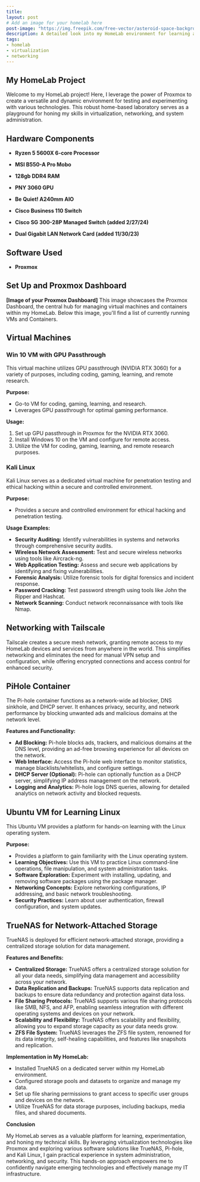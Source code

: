 ```yaml
---
title: 
layout: post
# Add an image for your homelab here
post-image: "https://img.freepik.com/free-vector/asteroid-space-background_1308-33879.jpg?t=st=1710706502~exp=1710710102~hmac=304bfc7d30f1aa23ff87482687b95c95ce726b0f5adeba214494a6f76a7632e3&w=2000"
description: A detailed look into my HomeLab environment for learning and experimentation.
tags:
- homelab
- virtualization
- networking
---
```


## My HomeLab Project

Welcome to my HomeLab project! Here, I leverage the power of Proxmox to create a versatile and dynamic environment for testing and experimenting with various technologies. This robust home-based laboratory serves as a playground for honing my skills in virtualization, networking, and system administration.

## Hardware Components

* **Ryzen 5 5600X 6-core Processor**
* **MSI B550-A Pro Mobo**
* **128gb DDR4 RAM**
* **PNY 3060 GPU**
* **Be Quiet! A240mm AIO**

* **Cisco Business 110 Switch**
* **Cisco SG 300-28P Managed Switch (added 2/27/24)**
* **Dual Gigabit LAN Network Card (added 11/30/23)**

## Software Used

* **Proxmox** 

## Set Up and Proxmox Dashboard

**[Image of your Proxmox Dashboard]**  This image showcases the Proxmox Dashboard, the central hub for managing virtual machines and containers within my HomeLab.  Below this image, you'll find a list of currently running VMs and Containers.

## Virtual Machines

### Win 10 VM with GPU Passthrough

This virtual machine utilizes GPU passthrough (NVIDIA RTX 3060) for a variety of purposes, including coding, gaming, learning, and remote research.

**Purpose:**

* Go-to VM for coding, gaming, learning, and research.
* Leverages GPU passthrough for optimal gaming performance.

**Usage:**

1. Set up GPU passthrough in Proxmox for the NVIDIA RTX 3060.
2. Install Windows 10 on the VM and configure for remote access.
3. Utilize the VM for coding, gaming, learning, and remote research purposes.

### Kali Linux

Kali Linux serves as a dedicated virtual machine for penetration testing and ethical hacking within a secure and controlled environment.

**Purpose:**

* Provides a secure and controlled environment for ethical hacking and penetration testing.

**Usage Examples:**

* **Security Auditing:** Identify vulnerabilities in systems and networks through comprehensive security audits.
* **Wireless Network Assessment:** Test and secure wireless networks using tools like Aircrack-ng.
* **Web Application Testing:** Assess and secure web applications by identifying and fixing vulnerabilities.
* **Forensic Analysis:** Utilize forensic tools for digital forensics and incident response.
* **Password Cracking:** Test password strength using tools like John the Ripper and Hashcat.
* **Network Scanning:** Conduct network reconnaissance with tools like Nmap.

## Networking with Tailscale

Tailscale creates a secure mesh network, granting remote access to my HomeLab devices and services from anywhere in the world. This simplifies networking and eliminates the need for manual VPN setup and configuration, while offering encrypted connections and access control for enhanced security.

## PiHole Container

The Pi-hole container functions as a network-wide ad blocker, DNS sinkhole, and DHCP server. It enhances privacy, security, and network performance by blocking unwanted ads and malicious domains at the network level.

**Features and Functionality:**

* **Ad Blocking:** Pi-hole blocks ads, trackers, and malicious domains at the DNS level, providing an ad-free browsing experience for all devices on the network.
* **Web Interface:** Access the Pi-hole web interface to monitor statistics, manage blacklists/whitelists, and configure settings.
* **DHCP Server (Optional):** Pi-hole can optionally function as a DHCP server, simplifying IP address management on the network.
* **Logging and Analytics:** Pi-hole logs DNS queries, allowing for detailed analytics on network activity and blocked requests.

## Ubuntu VM for Learning Linux

This Ubuntu VM provides a platform for hands-on learning with the Linux operating system.

**Purpose:**

* Provides a platform to gain familiarity with the Linux operating system.
* **Learning Objectives:** Use this VM to practice Linux command-line operations, file manipulation, and system administration tasks.
* **Software Exploration:** Experiment with installing, updating, and removing software packages using the package manager.
* **Networking Concepts:** Explore networking configurations, IP addressing, and basic network troubleshooting.
* **Security Practices:** Learn about user authentication, firewall configuration, and system updates.

## TrueNAS for Network-Attached Storage

TrueNAS is deployed for efficient network-attached storage, providing a centralized storage solution for data management.

**Features and Benefits:**

* **Centralized Storage:** TrueNAS offers a centralized storage solution for all your data needs, simplifying data management and accessibility across your network.
* **Data Replication and Backups:** TrueNAS supports data replication and backups to ensure data redundancy and protection against data loss.
* **File Sharing Protocols:** TrueNAS supports various file sharing protocols like SMB, NFS, and AFP, enabling seamless integration with different operating systems and devices on your network.
* **Scalability and Flexibility:** TrueNAS offers scalability and flexibility, allowing you to expand storage capacity as your data needs grow.
* **ZFS File System:** TrueNAS leverages the ZFS file system, renowned for its data integrity, self-healing capabilities, and features like snapshots and replication.

**Implementation in My HomeLab:**

* Installed TrueNAS on a dedicated server within my HomeLab environment.
* Configured storage pools and datasets to organize and manage my data.
* Set up file sharing permissions to grant access to specific user groups and devices on the network.
* Utilize TrueNAS for data storage purposes, including backups, media files, and shared documents.

**Conclusion**

My HomeLab serves as a valuable platform for learning, experimentation, and honing my technical skills. By leveraging virtualization technologies like Proxmox and exploring various software solutions like TrueNAS, Pi-hole, and Kali Linux, I gain practical experience in system administration, networking, and security. This hands-on approach empowers me to confidently navigate emerging technologies and effectively manage my IT infrastructure.
